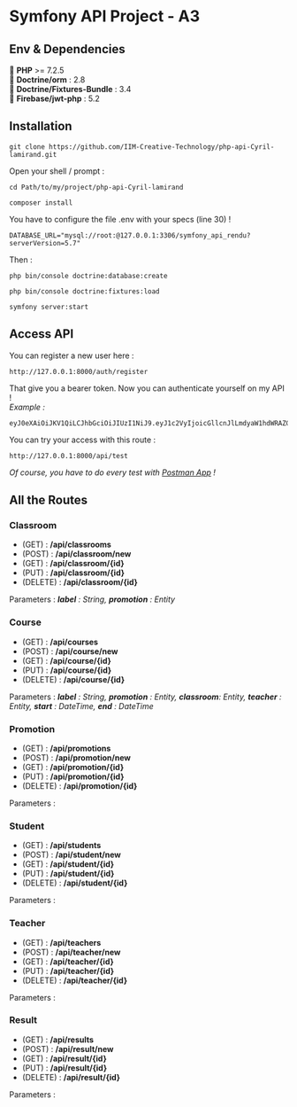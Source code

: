 # Symfony API Project - A3

## Env & Dependencies 
🔹 <b>PHP</b> >= 7.2.5<br>
🔸 <b>Doctrine/orm</b> : 2.8<br>
🔸 <b>Doctrine/Fixtures-Bundle</b> : 3.4<br>
🔹 <b>Firebase/jwt-php</b> : 5.2<br>
## Installation
```
git clone https://github.com/IIM-Creative-Technology/php-api-Cyril-lamirand.git
```
Open your shell / prompt :
```
cd Path/to/my/project/php-api-Cyril-lamirand
```
```
composer install
```
You have to configure the file .env with your specs (line 30) !
```
DATABASE_URL="mysql://root:@127.0.0.1:3306/symfony_api_rendu?serverVersion=5.7"
```
Then :
```
php bin/console doctrine:database:create
```
```
php bin/console doctrine:fixtures:load
```
```
symfony server:start
```

## Access API
You can register a new user here :
```
http://127.0.0.1:8000/auth/register
```
That give you a bearer token. Now you can authenticate yourself on my API !
<br>
<i>Example :</i>
```
eyJ0eXAiOiJKV1QiLCJhbGciOiJIUzI1NiJ9.eyJ1c2VyIjoicGllcnJlLmdyaW1hdWRAZGV2aW5jaS5mciIsImV4cCI6MTYxNTY3MTU2Mn0.sbFJPc6gQBTb4b8fuuCTkihylM09ZJdJAjrg0SdmOG8
```
You can try your access with this route :
```
http://127.0.0.1:8000/api/test
```
<i>Of course, you have to do every test with <a href="https://www.postman.com/">Postman App</a> !</i>

## All the Routes
### Classroom
* (GET) : <b>/api/classrooms</b>
* (POST) : <b>/api/classroom/new</b>
* (GET) : <b>/api/classroom/{id}</b>
* (PUT) : <b>/api/classroom/{id}</b>
* (DELETE) : <b>/api/classroom/{id}</b>

Parameters : <i><b>label</b> : String, <b>promotion</b> : Entity</i>

### Course
* (GET) : <b>/api/courses</b>
* (POST) : <b>/api/course/new</b>
* (GET) : <b>/api/course/{id}</b>
* (PUT) : <b>/api/course/{id}</b>
* (DELETE) : <b>/api/course/{id}</b>

Parameters : <i><b>label</b> : String, <b>promotion</b> : Entity, <b>classroom</b>: Entity, <b>teacher</b> : Entity, <b>start</b> : DateTime, <b>end</b> : DateTime</i>

### Promotion
* (GET) : <b>/api/promotions</b>
* (POST) : <b>/api/promotion/new</b>
* (GET) : <b>/api/promotion/{id}</b>
* (PUT) : <b>/api/promotion/{id}</b>
* (DELETE) : <b>/api/promotion/{id}</b>

Parameters : <i></i>

### Student
* (GET) : <b>/api/students</b>
* (POST) : <b>/api/student/new</b>
* (GET) : <b>/api/student/{id}</b>
* (PUT) : <b>/api/student/{id}</b>
* (DELETE) : <b>/api/student/{id}</b>

Parameters : <i></i>

### Teacher
* (GET) : <b>/api/teachers</b>
* (POST) : <b>/api/teacher/new</b>
* (GET) : <b>/api/teacher/{id}</b>
* (PUT) : <b>/api/teacher/{id}</b>
* (DELETE) : <b>/api/teacher/{id}</b>

Parameters : <i></i>

### Result
* (GET) : <b>/api/results</b>
* (POST) : <b>/api/result/new</b>
* (GET) : <b>/api/result/{id}</b>
* (PUT) : <b>/api/result/{id}</b>
* (DELETE) : <b>/api/result/{id}</b>

Parameters : <i></i>

